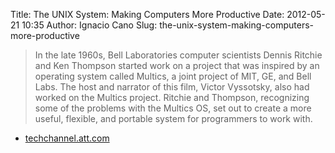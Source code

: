 Title: The UNIX System: Making Computers More Productive
Date: 2012-05-21 10:35
Author: Ignacio Cano
Slug: the-unix-system-making-computers-more-productive

> In the late 1960s, Bell Laboratories computer scientists Dennis
> Ritchie and Ken Thompson started work on a project that was inspired
> by an operating system called Multics, a joint project of MIT, GE, and
> Bell Labs. The host and narrator of this film, Victor Vyssotsky, also
> had worked on the Multics project. Ritchie and Thompson, recognizing
> some of the problems with the Multics OS, set out to create a more
> useful, flexible, and portable system for programmers to work with.

- [techchannel.att.com][]

  [techchannel.att.com]: http://techchannel.att.com/play-video.cfm/2012/2/22/AT&T-Archives-The-UNIX-System
    "The UNIX System: Making Computers More Productive"
